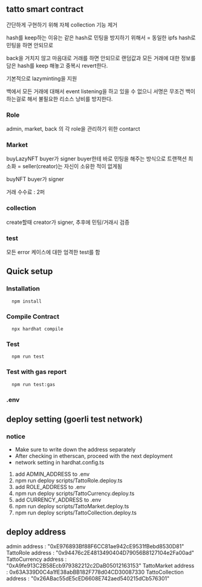 ## tatto smart contract

간단하게 구현하기 위해 자체 collection 기능 제거

hash를 keep하는 이유는 같은 hash로 민팅을 방지하기 위해서 = 동일한 ipfs hash로 민팅을 하면 안되므로

back을 거치지 않고 마음대로 거래를 하면 안되므로 랜덤값과 모든 거래에 대한 정보를 담은 hash를 keep 해놓고 중복시 revert한다.

기본적으로 lazyminting을 지원

백에서 모든 거래에 대해서 event listening을 하고 있을 수 없으니 서명은 무조건 백이 하는걸로 해서 불필요한 리소스 낭비를 방지한다.

### Role

admin, market, back 의 각 role을 관리하기 위한 contarct

### Market

buyLazyNFT
buyer가 signer
buyer한테 바로 민팅을 해주는 방식으로 트랜잭션 최소화 = seller(creator)는 자신이 소유한 적이 없게됨

buyNFT
buyer가 signer

거래 수수료 : 2퍼

### collection

create할때 creator가 signer, 추후에 민팅/거래시 검증

### test

모든 error 케이스에 대한 엄격한 test를 함

## Quick setup

### Installation

```
  npm install
```

### Compile Contract

```
  npx hardhat compile
```

### Test

```
  npm run test
```

### Test with gas report

```
  npm run test:gas
```

### .env

## deploy setting (goerli test network)

### notice

- Make sure to write down the address separately
- After checking in etherscan, proceed with the next deployment
- network setting in hardhat.config.ts

1. add ADMIN_ADDRESS to .env
2. npm run deploy scripts/TattoRole.deploy.ts
3. add ROLE_ADDRESS to .env
4. npm run deploy scripts/TattoCurrency.deploy.ts
5. add CURRENCY_ADDRESS to .env
6. npm run deploy scripts/TattoMarket.deploy.ts
7. npm run deploy scripts/TattoCollection.deploy.ts

## deploy address

admin address : "0xE976893Bf88F6CC81ae942cE9531fBebd8530D81"
TattoRole address : "0x94476c2E4813490404D79056B8127104e2Fa00ad"
TattoCurrency address : "0xA9fe913C2B58Ecb979382212c2DaB05012163153"
TattoMarket address : 0x63A339D0C4a1fE38abBB182F778d04CD30087330
TattoCollection address : "0x26ABac55dE5cED6608E742aed540215dCb576301"
